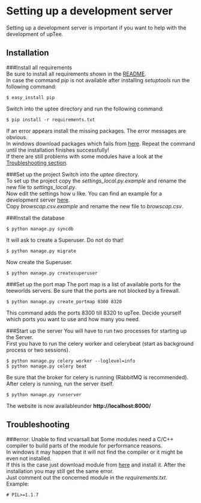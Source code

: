 Setting up a development server
===============================
Setting up a development server is important if you want to help with the development of upTee.

Installation
------------
###Install all requirements    
Be sure to install all requirements shown in the [README](https://github.com/upTee/upTee/blob/master/README.md).    
In case the command _pip_ is not available after installing _setuptools_ run the following command:    
```shell
$ easy_install pip
```
Switch into the uptee directory and run the following command:    
```shell
$ pip install -r requirements.txt
```
If an error appears install the missing packages. The error messages are obvious.    
In windows download packages which fails from [here](http://www.lfd.uci.edu/~gohlke/pythonlibs/).
Repeat the command until the installation finishes successfully!    
If there are still problems with some modules have a look at the [Troubleshooting section](https://github.com/upTee/upTee/blob/master/docs/development_server.md#troubleshooting).

###Set up the project
Switch into the _uptee_ directory.    
To set up the project copy the _settings_local.py.example_ and rename the new file to _settings_local.py_.    
Now edit the settings how u like. You can find an example for a development server [here](https://github.com/upTee/upTee/blob/master/docs/settings_devlopment/settings_local.py).    
Copy _browscap.csv.example_ and rename the new file to _browscap.csv_.

###Install the database    
```shell
$ python manage.py syncdb
```
It will ask to create a Superuser. Do not do that!    
```shell
$ python manage.py migrate
```
Now create the Superuser.    
```shell
$ python manage.py createsuperuser
```

###Set up the port map
The port map is a list of available ports for the teeworlds servers. Be sure that the ports are not blocked by a firewall.    
```shell
$ python manage.py create_portmap 8300 8320
```
This command adds the ports 8300 till 8320 to upTee. Decide yourself which ports you want to use and how many you need.

###Start up the server
You will have to run two processes for starting up the Server.    
First you have to run the celery worker and celerybeat (start as background process or two sessions).    
```shell
$ python manage.py celery worker --loglevel=info
$ python manage.py celery beat
```
Be sure that the broker for celery is running (RabbitMQ is recommended).    
After celery is running, run the server itself.
```shell
$ python manage.py runserver
```
The website is now availableunder __http://localhost:8000/__

Troubleshooting
---------------
###error: Unable to find vcvarsall.bat
Some modules need a C/C++ compiler to build parts of the module for performance reasons.    
In windows it may happen that it will not find the compiler or it might be even not installed.    
If this is the case just download module from [here](http://www.lfd.uci.edu/~gohlke/pythonlibs/) and install it. After the installation you may still get the same error.    
Just comment out the concerned module in the _requirements.txt_.    
Example:    
```
# PIL>=1.1.7
```
